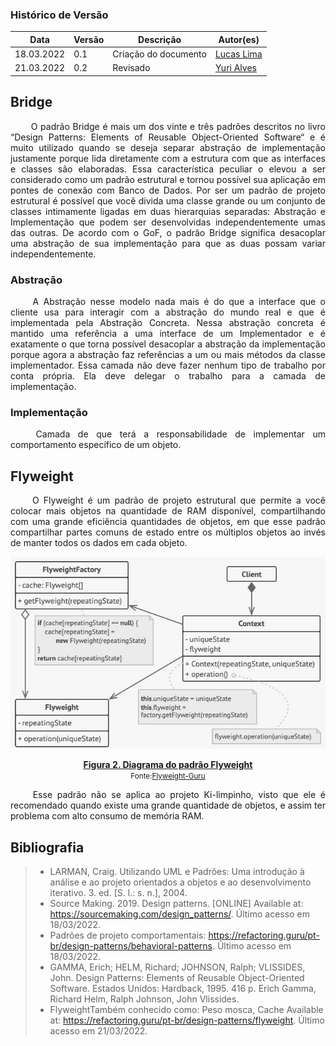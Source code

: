 ### Histórico de Versão<br>

| Data | Versão | Descrição | Autor(es)|
| -- | -- | -- | -- |
| 18.03.2022 | 0.1 | Criação do documento | [Lucas Lima](https://github.com/mibasFerraz) |
| 21.03.2022 | 0.2 | Revisado | [Yuri Alves](https://github.com/yuriAlves5) |

## Bridge
<p align="justify">&emsp;&emsp;
O padrão Bridge é mais um dos vinte e três padrões descritos no livro “Design Patterns: Elements of Reusable Object-Oriented Software“ e é muito utilizado quando se deseja separar abstração de implementação justamente porque lida diretamente com a estrutura com que as interfaces e classes são elaboradas. Essa característica peculiar o elevou a ser considerado como um padrão estrutural e tornou possível sua aplicação em pontes de conexão com Banco de Dados.
Por ser um padrão de projeto estrutural é possível que você divida uma classe grande ou um conjunto de classes intimamente ligadas em duas hierarquias separadas: Abstração e Implementação que podem ser desenvolvidas independentemente umas das outras.
De acordo com o GoF, o padrão Bridge significa desacoplar uma abstração de sua implementação para que as duas possam variar independentemente.
</p>

### Abstração
<p align="justify">&emsp;&emsp;
A Abstração nesse modelo nada mais é do que a interface que o cliente usa para interagir com a abstração do mundo real e que é implementada pela Abstração Concreta. Nessa abstração concreta é mantido uma referência a uma interface de um Implementador e é exatamente o que torna possível desacoplar a abstração da implementação porque agora a abstração faz referências a um ou mais métodos da classe implementador. Essa camada não deve fazer nenhum tipo de trabalho por conta própria. Ela deve delegar o trabalho para a camada de implementação.
</p>

### Implementação
<p align="justify">&emsp;&emsp;
Camada de que terá a responsabilidade de implementar um comportamento específico de um objeto.
</p>

## Flyweight
<p align="justify">&emsp;&emsp;
O Flyweight é um padrão de projeto estrutural que permite a você colocar mais objetos na quantidade de RAM disponível, compartilhando com uma grande eficiência quantidades de objetos, em que esse  padrão compartilhar partes comuns de estado entre os múltiplos objetos ao invés de manter todos os dados em cada objeto.
</p>

<p align='center'>
    <img src='..\..\..\assets\img\gofs\flyweight.jpeg'>
    <figcaption align='center'>
        <b>
            <a href='..\..\..\assets\img\grasp\proxy.jpeg'>
               Figura 2. Diagrama do padrão Flyweight
            </a>
        </b>
        <br>
        <small>Fonte:<a href='https://refactoring.guru/pt-br/design-patterns/flyweight'>Flyweight-Guru</a></small>
    </figcaption>
</p>

<p align="justify">&emsp;&emsp;
Esse padrão não se aplica ao projeto Ki-limpinho, visto que ele é recomendado quando existe uma grande quantidade de objetos, e assim ter problema com alto consumo de memória RAM.
</p>

## Bibliografia
> - LARMAN, Craig. Utilizando UML e Padrões: Uma introdução à análise e ao projeto orientados a objetos e ao desenvolvimento iterativo. 3. ed. [S. l.: s. n.], 2004.
> - Source Making. 2019. Design patterns. [ONLINE] Available at: https://sourcemaking.com/design_patterns/. Último acesso em 18/03/2022.
> - Padrões de projeto comportamentais: https://refactoring.guru/pt-br/design-patterns/behavioral-patterns. Último acesso em 18/03/2022.
> - GAMMA, Erich; HELM, Richard; JOHNSON, Ralph; VLISSIDES, John. Design Patterns: Elements of Reusable Object-Oriented Software. Estados Unidos: Hardback, 1995. 416 p. Erich Gamma, Richard Helm, Ralph Johnson, John Vlissides.
> - FlyweightTambém conhecido como: Peso mosca, Cache  Available at:  https://refactoring.guru/pt-br/design-patterns/flyweight. Último acesso em 21/03/2022.